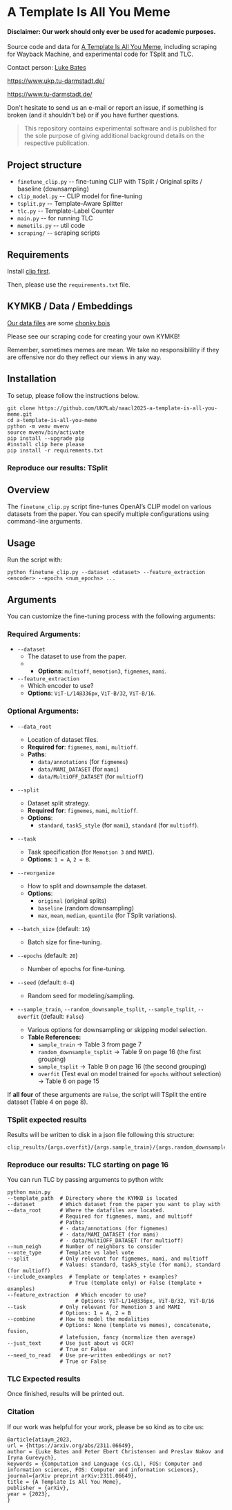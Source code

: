 # A Template Is All You Meme
#### Disclaimer: Our work should only ever be used for academic purposes.
Source code and data for [A Template Is All You Meme](https://arxiv.org/abs/2311.06649), including scraping for Wayback Machine, and experimental code for TSplit and TLC.

Contact person: [Luke Bates](luke.bates@tu-darmstadt.de)

https://www.ukp.tu-darmstadt.de/

https://www.tu-darmstadt.de/


Don't hesitate to send us an e-mail or report an issue, if something is broken (and it shouldn't be) or if you have further questions.

> This repository contains experimental software and is published for the sole purpose of giving additional background details on the respective publication.

## Project structure
* `finetune_clip.py` -- fine-tuning CLIP with TSplit / Original splits / baseline (downsampling)
* `clip_model.py` -- CLIP model for fine-tuning
* `tsplit.py` -- Template-Aware Splitter
* `tlc.py` -- Template-Label Counter
* `main.py` -- for running TLC
* `memetils.py` -- util code
* `scraping/` -- scraping scripts

## Requirements
Install [clip first](https://github.com/openai/CLIP).

Then, please use the `requirements.txt` file. 

## KYMKB / Data / Embeddings
[Our data files](https://knowyourmeme.com/memes/chonk-oh-lawd-he-comin) are some [chonky bois](https://knowyourmeme.com/memes/big-chungus)

Please see our scraping code for creating your own KYMKB!

Remember, sometimes memes are mean. We take no responsiblility if they are offensive nor do they reflect our views in any way.

## Installation
To setup, please follow the instructions below.
```
git clone https://github.com/UKPLab/naacl2025-a-template-is-all-you-meme.git
cd a-template-is-all-you-meme
python -m venv mvenv
source mvenv/bin/activate
pip install --upgrade pip
#install clip here please
pip install -r requirements.txt
```
### Reproduce our results: TSplit
## Overview  
The `finetune_clip.py` script fine-tunes OpenAI’s CLIP model on various datasets from the paper. You can specify multiple configurations using command-line arguments.  

## Usage  
Run the script with:  

```
python finetune_clip.py --dataset <dataset> --feature_extraction <encoder> --epochs <num_epochs> ...
```
## Arguments  
You can customize the fine-tuning process with the following arguments:  

### **Required Arguments:**  
- `--dataset`  
  - The dataset to use from the paper.
  -  - **Options**: `multioff`, `memotion3`, `figmemes`, `mami`.  
- `--feature_extraction`  
  - Which encoder to use?  
  - **Options**: `ViT-L/14@336px`, `ViT-B/32`, `ViT-B/16`.  

### **Optional Arguments:**  
- `--data_root`  
  - Location of dataset files.  
  - **Required for**: `figmemes`, `mami`, `multioff`.  
  - **Paths**:  
    - `data/annotations` (for `figmemes`)  
    - `data/MAMI_DATASET` (for `mami`)  
    - `data/MultiOFF_DATASET` (for `multioff`)  

- `--split`  
  - Dataset split strategy.  
  - **Required for**: `figmemes`, `mami`, `multioff`.  
  - **Options**:  
    - `standard`, `task5_style` (for `mami`), `standard` (for `multioff`).  

- `--task`  
  - Task specification (for `Memotion 3` and `MAMI`).  
  - **Options**: `1 = A`, `2 = B`.  

- `--reorganize`  
  - How to split and downsample the dataset.  
  - **Options**:  
    - `original` (original splits)  
    - `baseline` (random downsampling)  
    - `max`, `mean`, `median`, `quantile` (for TSplit variations).  

- `--batch_size` (default: `16`)  
  - Batch size for fine-tuning.  

- `--epochs` (default: `20`)  
  - Number of epochs for fine-tuning.  

- `--seed` (default: `0-4`)  
  - Random seed for modeling/sampling.  

- `--sample_train`, `--random_downsample_tsplit`, `--sample_tsplit`, `--overfit` (default: `False`)  
  - Various options for downsampling or skipping model selection.  
  - **Table References:**  
    - `sample_train` → Table 3 from page 7
    - `random_downsample_tsplit` → Table 9 on page 16 (the first grouping)
    - `sample_tsplit` → Table 9 on page 16 (the second grouping)  
    - `overfit` (Test eval on model trained for `epochs` without selection) → Table 6 on page 15 

If **all four** of these arguments are `False`, the script will TSplit the entire dataset (Table 4 on page 8).  

### TSplit expected results
Results will be written to disk in a json file following this structure:
```
clip_results/{args.overfit}/{args.sample_train}/{args.random_downsample_tsplit}/{args.sample_tsplit}/{args.dataset}/{args.reorganize}/{args.feature}/{args.task}/{args.seed}/
```
### Reproduce our results: TLC starting on page 16

You can run TLC by passing arguments to python with:  
```
python main.py
--template_path  # Directory where the KYMKB is located  
--dataset        # Which dataset from the paper you want to play with  
--data_root      # Where the datafiles are located.  
                 # Required for figmemes, mami, and multioff  
                 # Paths:  
                 # - data/annotations (for figmemes)  
                 # - data/MAMI_DATASET (for mami)  
                 # - data/MultiOFF_DATASET (for multioff)  
--num_neigh      # Number of neighbors to consider  
--vote_type      # Template vs label vote  
--split          # Only relevant for figmemes, mami, and multioff  
                 # Values: standard, task5_style (for mami), standard (for multioff)  
--include_examples  # Template or templates + examples?  
                    # True (template only) or False (template + examples)  
--feature_extraction  # Which encoder to use?  
                      # Options: ViT-L/14@336px, ViT-B/32, ViT-B/16  
--task           # Only relevant for Memotion 3 and MAMI  
                 # Options: 1 = A, 2 = B  
--combine        # How to model the modalities  
                 # Options: None (template vs memes), concatenate, fusion,  
                 # latefusion, fancy (normalize then average)  
--just_text      # Use just about vs OCR?  
                 # True or False  
--need_to_read   # Use pre-written embeddings or not?  
                 # True or False  
```
### TLC Expected results
Once finished, results will be printed out.

### Citation
If our work was helpful for your work, please be so kind as to cite us:
```
@article{atiaym_2023,
url = {https://arxiv.org/abs/2311.06649},
author = {Luke Bates and Peter Ebert Christensen and Preslav Nakov and Iryna Gurevych},
keywords = {Computation and Language (cs.CL), FOS: Computer and information sciences, FOS: Computer and information sciences},
journal={arXiv preprint arXiv:2311.06649},
title = {A Template Is All You Meme},
publisher = {arXiv},
year = {2023},
}
```
